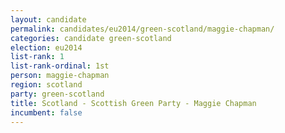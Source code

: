 ```yaml
---
layout: candidate
permalink: candidates/eu2014/green-scotland/maggie-chapman/
categories: candidate green-scotland
election: eu2014
list-rank: 1
list-rank-ordinal: 1st
person: maggie-chapman
region: scotland
party: green-scotland
title: Scotland - Scottish Green Party - Maggie Chapman
incumbent: false
---
```

